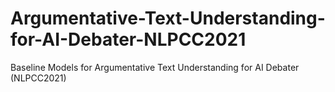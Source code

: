 # Argumentative-Text-Understanding-for-AI-Debater-NLPCC2021
Baseline Models for Argumentative Text Understanding for AI Debater (NLPCC2021)
